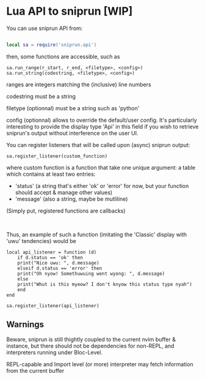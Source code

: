 # Lua API to sniprun [WIP]

You can use sniprun API from:

```lua

local sa = require('sniprun.api')

```

then, some functions are accessible, such as

```
sa.run_range(r_start, r_end, <filetype>, <config>)
sa.run_string(codestring, <filetype>, <config>)

```

ranges are integers matching the (inclusive) line numbers

codestring must be a string

filetype (optionnal) must be a string such as 'python'

config (optionnal) allows to override the default/user config. It's particularly interesting to provide the display type 'Api' in this field if you wish to retrieve sniprun's output without interference on the user UI.


You can register listeners that will be called upon (async) sniprun output:


```
sa.register_listener(custom_function)
```

where custom function is a function that take one unique argument: a table which contains at least two entries:

 - 'status' (a string that's either 'ok' or 'error' for now, but your function should accept & manage other values)
 - 'message' (also a string, maybe be mutliline)

(Simply put, registered functions are callbacks)



​
​

Thus, an example of such a function (imitating the 'Classic' display with 'uwu' tendencies) would be

```
local api_listener = function (d)
    if d.status == 'ok' then
	print("Nice uwu: ", d.message)
    elseif d.status == 'error' then
	print("Oh nyow! Somethuwuing went wyong: ", d.message)
    else 
	print("Whut is this myeow? I don't knyow this status type nyah")
    end
end

sa.register_listener(api_listener)
```


## Warnings

Beware, sniprun is still thightly coupled to the current nvim buffer & instance, but there should not be dependencies for non-REPL, and interpreters running under Bloc-Level. 

REPL-capable and Import level (or more) interpreter may fetch information from the current buffer
    


